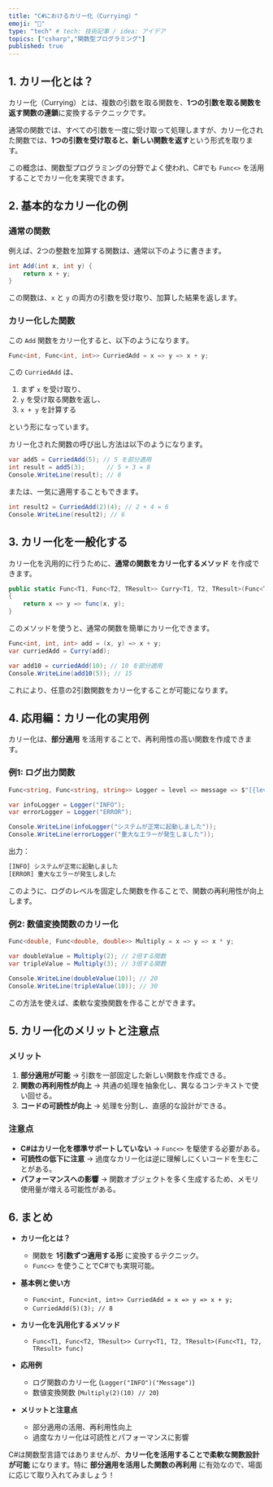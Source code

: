 ```yaml
---
title: "C#におけるカリー化（Currying）"
emoji: "🦁"
type: "tech" # tech: 技術記事 / idea: アイデア
topics: ["csharp","関数型プログラミング"]
published: true
---
```


## 1. カリー化とは？

カリー化（Currying）とは、複数の引数を取る関数を、**1つの引数を取る関数を返す関数の連鎖**に変換するテクニックです。

通常の関数では、すべての引数を一度に受け取って処理しますが、カリー化された関数では、**1つの引数を受け取ると、新しい関数を返す**という形式を取ります。

この概念は、関数型プログラミングの分野でよく使われ、C#でも `Func<>` を活用することでカリー化を実現できます。

## 2. 基本的なカリー化の例

### 通常の関数

例えば、2つの整数を加算する関数は、通常以下のように書きます。

```csharp
int Add(int x, int y) {
    return x + y;
}
```

この関数は、`x` と `y` の両方の引数を受け取り、加算した結果を返します。

### カリー化した関数

この `Add` 関数をカリー化すると、以下のようになります。

```csharp
Func<int, Func<int, int>> CurriedAdd = x => y => x + y;
```

この `CurriedAdd` は、

1. まず `x` を受け取り、
2. `y` を受け取る関数を返し、
3. `x + y` を計算する

という形になっています。

カリー化された関数の呼び出し方法は以下のようになります。

```csharp
var add5 = CurriedAdd(5); // 5 を部分適用
int result = add5(3);      // 5 + 3 = 8
Console.WriteLine(result); // 8
```

または、一気に適用することもできます。

```csharp
int result2 = CurriedAdd(2)(4); // 2 + 4 = 6
Console.WriteLine(result2); // 6
```

## 3. カリー化を一般化する

カリー化を汎用的に行うために、**通常の関数をカリー化するメソッド** を作成できます。

```csharp
public static Func<T1, Func<T2, TResult>> Curry<T1, T2, TResult>(Func<T1, T2, TResult> func)
{
    return x => y => func(x, y);
}
```

このメソッドを使うと、通常の関数を簡単にカリー化できます。

```csharp
Func<int, int, int> add = (x, y) => x + y;
var curriedAdd = Curry(add);

var add10 = curriedAdd(10); // 10 を部分適用
Console.WriteLine(add10(5)); // 15
```

これにより、任意の2引数関数をカリー化することが可能になります。

## 4. 応用編：カリー化の実用例

カリー化は、**部分適用** を活用することで、再利用性の高い関数を作成できます。

### **例1: ログ出力関数**

```csharp
Func<string, Func<string, string>> Logger = level => message => $"[{level}] {message}";

var infoLogger = Logger("INFO");
var errorLogger = Logger("ERROR");

Console.WriteLine(infoLogger("システムが正常に起動しました"));
Console.WriteLine(errorLogger("重大なエラーが発生しました"));
```

出力：

``` txt
[INFO] システムが正常に起動しました
[ERROR] 重大なエラーが発生しました
```

このように、ログのレベルを固定した関数を作ることで、関数の再利用性が向上します。

### **例2: 数値変換関数のカリー化**

```csharp
Func<double, Func<double, double>> Multiply = x => y => x * y;

var doubleValue = Multiply(2); // 2倍する関数
var tripleValue = Multiply(3); // 3倍する関数

Console.WriteLine(doubleValue(10)); // 20
Console.WriteLine(tripleValue(10)); // 30
```

この方法を使えば、柔軟な変換関数を作ることができます。

## 5. カリー化のメリットと注意点

### メリット

1. **部分適用が可能** → 引数を一部固定した新しい関数を作成できる。
2. **関数の再利用性が向上** → 共通の処理を抽象化し、異なるコンテキストで使い回せる。
3. **コードの可読性が向上** → 処理を分割し、直感的な設計ができる。

### 注意点

- **C#はカリー化を標準サポートしていない** → `Func<>` を駆使する必要がある。
- **可読性の低下に注意** → 過度なカリー化は逆に理解しにくいコードを生むことがある。
- **パフォーマンスへの影響** → 関数オブジェクトを多く生成するため、メモリ使用量が増える可能性がある。

## 6. まとめ

- **カリー化とは？**
  - 関数を **1引数ずつ適用する形** に変換するテクニック。
  - `Func<>` を使うことでC#でも実現可能。

- **基本例と使い方**
  - `Func<int, Func<int, int>> CurriedAdd = x => y => x + y;`
  - `CurriedAdd(5)(3); // 8`

- **カリー化を汎用化するメソッド**
  - `Func<T1, Func<T2, TResult>> Curry<T1, T2, TResult>(Func<T1, T2, TResult> func)`

- **応用例**
  - ログ関数のカリー化 (`Logger("INFO")("Message")`)
  - 数値変換関数 (`Multiply(2)(10) // 20`)

- **メリットと注意点**
  - 部分適用の活用、再利用性向上
  - 過度なカリー化は可読性とパフォーマンスに影響

C#は関数型言語ではありませんが、**カリー化を活用することで柔軟な関数設計が可能** になります。特に **部分適用を活用した関数の再利用** に有効なので、場面に応じて取り入れてみましょう！
